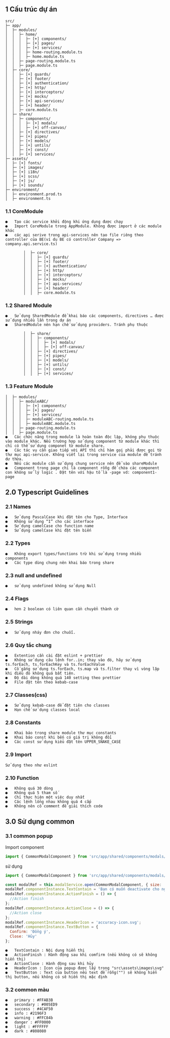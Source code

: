 ## 1 Cấu trúc dự án

    src/
    ├─ app/
    │  ├─ modules/
    │  │  ├─ home/
    │  │  │  ├─ [+] components/
    │  │  │  ├─ [+] pages/
    │  │  │  ├─ [+] services/
    │  │  │  ├─ home-routing.module.ts
    │  │  │  ├─ home.module.ts
    │  │  ├─ page-routing.module.ts
    │  │  ├─ page.module.ts
    │  ├─ core/
    │  │  ├─ [+] guards/
    │  │  ├─ [+] footer/
    │  │  ├─ [+] authentication/
    │  │  ├─ [+] http/
    │  │  ├─ [+] interceptors/
    │  │  ├─ [+] mocks/
    │  │  ├─ [+] api-services/
    │  │  ├─ [+] header/
    │  │  ├─ core.module.ts
    │  ├─ share/
    │  │  ├─ components/
    │  │  │  ├─ [+] modals/
    │  │  │  ├─ [+] off-canvas/
    │  │  ├─ [+] directives/
    │  │  ├─ [+] pipes/
    │  │  ├─ [+] models/
    │  │  ├─ [+] untils/
    │  │  ├─ [+] const/
    │  │  ├─ [+] services/
    ├─ assets/
    │  ├─ [+] fonts/
    │  ├─ [+] images/
    │  ├─ [+] i18n/
    │  ├─ [+] scss/
    │  ├─ [+] js/
    │  ├─ [+] sounds/
    ├─ environment/
    │  ├─ environment.prod.ts
    │  ├─ environment.ts

### 1.1 CoreModule

    ●	Tạo các service khởi động khi ứng dụng được chạy
    ●	Import CoreModule trong AppModule. Không được import ở các module khác
    ●   các api serive trong api-services nên tạo file riêng theo controller của BE(ví dụ BE có controller Company => company.api.service.ts)

            │  ├─ core/
            │  │  ├─ [+] guards/
            │  │  ├─ [+] footer/
            │  │  ├─ [+] authentication/
            │  │  ├─ [+] http/
            │  │  ├─ [+] interceptors/
            │  │  ├─ [+] mocks/
            │  │  ├─ [+] api-services/
            │  │  ├─ [+] header/
            │  │  ├─ core.module.ts

### 1.2 Shared Module

    ●	Sử dụng SharedModule để khai báo các components, directives … được sử dụng nhiều lần trong dự án
    ●	SharedModule nên hạn chế sử dụng providers. Tránh phụ thuộc

            │  ├─ share/
            │  │  ├─ components/
            │  │  │  ├─ [+] modals/
            │  │  │  ├─ [+] off-canvas/
            │  │  ├─ [+] directives/
            │  │  ├─ [+] pipes/
            │  │  ├─ [+] models/
            │  │  ├─ [+] untils/
            │  │  ├─ [+] const/
            │  │  ├─ [+] services/

### 1.3 Feature Module

    │  ├─ modules/
    │  │  ├─ moduleABC/
    │  │  │  ├─ [+] components/
    │  │  │  ├─ [+] pages/
    │  │  │  ├─ [+] services/
    │  │  │  ├─ moduleABC-routing.module.ts
    │  │  │  ├─ moduleABC.module.ts
    │  │  ├─ page-routing.module.ts
    │  │  ├─ page.module.ts
    ●	Các chức năng trong module là hoàn toàn độc lập, không phụ thuộc vào module khác. Nếu trường hợp sử dụng component từ module khác thì chỉ có thể sử dụng componet từ module share.
    ●	Các tác vụ cần giao tiếp với API thì chỉ hàm gọi phải được gọi từ thư mục api-service. Không viết lại trong service của module để tránh dư thừa.
    ●	Nếu các module cần sử dụng chung service nên để vào shareModule
    ●   Component trong page chỉ là component rỗng để chứa các component con không sử lý logic . Đặt tên với hậu tố là -page vd: component1-page

## 2.0 Typescript Guidelines

### 2.1 Names

    ●	Sử dụng PascalCase khi đặt tên cho Type, Interface
    ●	Không sử dụng “I” cho các interface
    ●	Sử dụng camelCase cho function name
    ●	Sử dụng camelCase khi đặt tên biến

### 2.2 Types

    ●	Không export types/functions trừ khi sử dụng trong nhiều components
    ●	Các type dùng chung nên khai báo trong share

### 2.3 null and undefined

    ●	sử dụng undefined không sử dụng Null

### 2.4 Flags

    ●	hơn 2 boolean có liên quan cần chuyển thành cờ

### 2.5 Strings

    ●	Sử dụng nháy đơn cho chuỗi.

### 2.6 Quy tắc chung

    ●   Extention cần cài đặt eslint + prettier
    ●	Không sử dụng câu lệnh for..in; thay vào đó, hãy sử dụng ts.forEach, ts.forEachKey và ts.forEachValue
    ●	Cố gắng sử dụng ts.forEach, ts.map và ts.filter thay vì vòng lặp khi điều đó không quá bất tiện.
    ●   Độ dài dòng không quá 140 setting theo prettier
    ●   File đặt tên theo kebab-case

### 2.7 Classes(css)

    ●	Sử dụng kebab-case để đặt tiên cho classes
    ●	Hạn chế sử dụng classes local

### 2.8 Constants

    ●   Khai báo trong share module thư mục constants
    ●	Khai báo const khi bến có giá trị không đổi
    ●	Các const sử dụng kiểu đặt tên UPPER_SNAKE_CASE

### 2.9 Import

    Sử dụng theo như eslint

### 2.10 Function

    ●   Không quá 30 dòng
    ●   Không quá 5 tham số
    ●   Chỉ thực hiện một việc duy nhất
    ●   Các lệnh lồng nhau không quá 4 cấp
    ●   Không nên cố comment để giải thích code

## 3.0 Sử dụng common

### 3.1 common popup

Import component

```js
import { CommonModalComponent } from 'src/app/shared/components/modals/common-modal/common-modal.component';
```

sử dụng

```js
import { CommonModalComponent } from 'src/app/shared/components/modals/common-modal/common-modal.component';

const modalRef = this.modalService.open(CommonModalComponent, { size: 'md', centered: true });
modalRef.componentInstance.TextContain = 'Bạn có muốn deactivate cho ngành dịch vụ này không?';
modalRef.componentInstance.ActionFinish = () => {
  //Action finish
};
modalRef.componentInstance.ActionClose = () => {
  //Action close
};
modalRef.componentInstance.HeaderIcon = 'accuracy-icon.svg';
modalRef.componentInstance.TextButton = {
  Confirm: 'Đồng ý',
  Close: 'Hủy'
};
```

    ●   TextContain : Nội dung hiển thị
    ●   ActionFinish : Hành động sau khi comfirm (nếu không có sẽ không hiển thị)
    ●   ActionClose : Hành động sau khi hủy
    ●   HeaderIcon : Icon của popup được lấy trong "src\assets\images\svg"
    ●   TextButton : Text của button nếu text để rỗng("") sẽ không hiển thị button, nếu không có sẽ hiển thị mặc định

### 3.2 common màu

    ●   primary : #FFAB3B
    ●   secondary : #005ED9
    ●   success : #4CAF50
    ●   info : #2196F3
    ●   warning : #FFC84b
    ●   danger : #FF0000
    ●   light : #FFFFFF
    ●   dark : #808080
